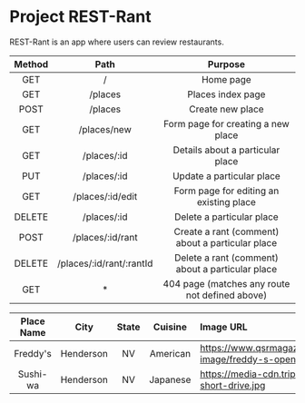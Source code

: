 # Project REST-Rant

REST-Rant is an app where users can review restaurants.

|Method|           Path         |   Purpose  |  
|:----:|:----------------------:|:----------:|
|GET|            /           |Home page|
|GET|         /places        |Places index page|
|POST|         /places        |Create new place|
|GET|       /places/new      |Form page for creating a new place|
|GET|       /places/:id      |Details about a particular place|
|PUT|       /places/:id      |Update a particular place|
|GET|    /places/:id/edit    |Form page for editing an existing place|
|DELETE|       /places/:id      |Delete a particular place|
|POST|    /places/:id/rant    |Create a rant (comment) about a particular place      |
|DELETE|/places/:id/rant/:rantId|Delete a rant (comment) about a particular place     |
|GET|            *           |404 page (matches any route not defined above)      |


|Place Name| City | State | Cuisine | Image URL |
|:--------------:|:--------------:|:---:|:------------:|:-----------------------------|
|Freddy's|Henderson|NV|American|https://www.qsrmagazine.com/sites/default/files/styles/story_page/public/news-image/freddy-s-opens-first-international-location.jpg?itok=ZbzPAbj-|
|Sushi-wa|Henderson|NV|Japanese|https://media-cdn.tripadvisor.com/media/photo-s/07/09/db/44/worth-the-short-drive.jpg|